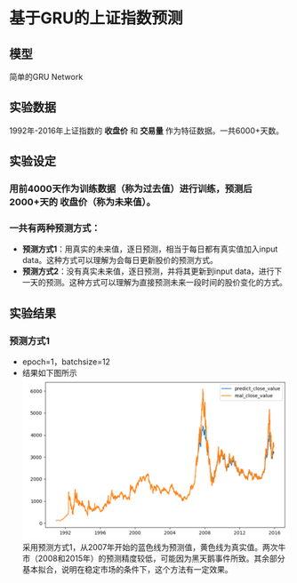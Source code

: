 # 基于GRU的上证指数预测
## 模型
简单的GRU Network
## 实验数据
1992年-2016年上证指数的 **收盘价** 和 **交易量** 作为特征数据。一共6000+天数。
## 实验设定
### 用前4000天作为训练数据（称为过去值）进行训练，预测后2000+天的 **收盘价**（称为未来值）。  
### 一共有两种预测方式：
* **预测方式1**：用真实的未来值，逐日预测，相当于每日都有真实值加入input data。这种方式可以理解为会每日更新股价的预测方式。
* **预测方式2**：没有真实未来值，逐日预测，并将其更新到input data，进行下一天的预测。这种方式可以理解为直接预测未来一段时间的股价变化的方式。

## 实验结果
### 预测方式1
* epoch=1，batchsize=12
* 结果如下图所示![1](./src/method1_pred1.jpg)
采用预测方式1，从2007年开始的蓝色线为预测值，黄色线为真实值。两次牛市（2008和2015年）的预测精度较低，可能因为黑天鹅事件所致。其余部分基本拟合，说明在稳定市场的条件下，这个方法有一定效果。